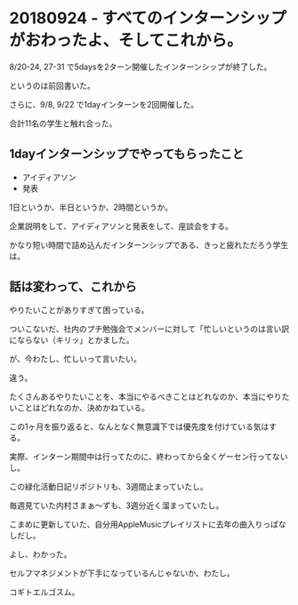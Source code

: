 # 20180924 - すべてのインターンシップがおわったよ、そしてこれから。

8/20-24, 27-31 で5daysを2ターン開催したインターンシップが終了した。

というのは前回書いた。

さらに、9/8, 9/22 で1dayインターンを2回開催した。

合計11名の学生と触れ合った。

## 1dayインターンシップでやってもらったこと

- アイディアソン
- 発表

1日というか、半日というか、2時間というか。

企業説明をして、アイディアソンと発表をして、座談会をする。

かなり短い時間で詰め込んだインターンシップである、きっと疲れただろう学生は。

## 話は変わって、これから

やりたいことがありすぎて困っている。

ついこないだ、社内のプチ勉強会でメンバーに対して「忙しいというのは言い訳にならない（キリッ」とかました。

が、今わたし、忙しいって言いたい。

違う。

たくさんあるやりたいことを、本当にやるべきことはどれなのか、本当にやりたいことはどれなのか、決めかねている。

この1ヶ月を振り返ると、なんとなく無意識下では優先度を付けている気はする。

実際、インターン期間中は行ってたのに、終わってから全くゲーセン行ってないし。

この緑化活動日記リポジトリも、3週間止まっていたし。

毎週見ていた内村さまぁ～ずも、3週分近く溜まっていたし。

こまめに更新していた、自分用AppleMusicプレイリストに去年の曲入りっぱなしだし。

よし、わかった。

セルフマネジメントが下手になっているんじゃないか、わたし。

コギトエルゴスム。